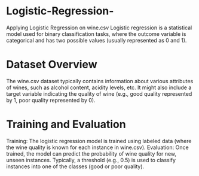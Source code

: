 # Logistic-Regression-
Applying Logistic Regression on wine.csv
Logistic regression is a statistical model used for binary classification tasks, where the outcome variable is categorical and has two possible values (usually represented as 0 and 1).
<h1>Dataset Overview</h1>
<p>The wine.csv dataset typically contains information about various attributes of wines, such as alcohol content, acidity levels, etc.
It might also include a target variable indicating the quality of wine (e.g., good quality represented by 1, poor quality represented by 0).</p>
<h1>Training and Evaluation</h1>
<p>Training: The logistic regression model is trained using labeled data (where the wine quality is known for each instance in wine.csv).
Evaluation: Once trained, the model can predict the probability of wine quality for new, unseen instances. Typically, a threshold (e.g., 0.5) is used to classify instances into one of the classes (good or poor quality).</p>

